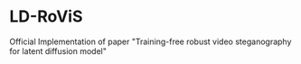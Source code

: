 # LD-RoViS
Official Implementation of paper "Training-free robust video steganography for latent diffusion model"

